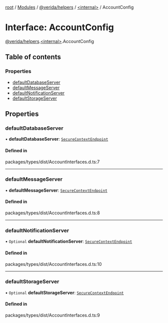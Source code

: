 [root](../README.md) / [Modules](../modules.md) / [@verida/helpers](../modules/verida_helpers.md) / [<internal\>](../modules/verida_helpers._internal_.md) / AccountConfig

# Interface: AccountConfig

[@verida/helpers](../modules/verida_helpers.md).[<internal\>](../modules/verida_helpers._internal_.md).AccountConfig

## Table of contents

### Properties

- [defaultDatabaseServer](verida_helpers._internal_.AccountConfig.md#defaultdatabaseserver)
- [defaultMessageServer](verida_helpers._internal_.AccountConfig.md#defaultmessageserver)
- [defaultNotificationServer](verida_helpers._internal_.AccountConfig.md#defaultnotificationserver)
- [defaultStorageServer](verida_helpers._internal_.AccountConfig.md#defaultstorageserver)

## Properties

### defaultDatabaseServer

• **defaultDatabaseServer**: [`SecureContextEndpoint`](verida_helpers._internal_.SecureContextEndpoint.md)

#### Defined in

packages/types/dist/AccountInterfaces.d.ts:7

___

### defaultMessageServer

• **defaultMessageServer**: [`SecureContextEndpoint`](verida_helpers._internal_.SecureContextEndpoint.md)

#### Defined in

packages/types/dist/AccountInterfaces.d.ts:8

___

### defaultNotificationServer

• `Optional` **defaultNotificationServer**: [`SecureContextEndpoint`](verida_helpers._internal_.SecureContextEndpoint.md)

#### Defined in

packages/types/dist/AccountInterfaces.d.ts:10

___

### defaultStorageServer

• `Optional` **defaultStorageServer**: [`SecureContextEndpoint`](verida_helpers._internal_.SecureContextEndpoint.md)

#### Defined in

packages/types/dist/AccountInterfaces.d.ts:9
